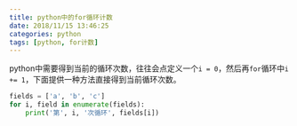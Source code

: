 ```yaml
---
title: python中的for循环计数
date: 2018/11/15 13:46:25
categories: python
tags: [python, for计数]
---
```


python中需要得到当前的循环次数，往往会点定义一个`i = 0`，然后再`for`循环中`i += 1`，下面提供一种方法直接得到当前循环次数。

<!-- more -->

```python
fields = ['a', 'b', 'c']
for i, field in enumerate(fields):
    print('第', i, '次循环', fields[i])
```

